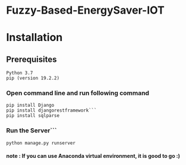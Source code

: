 # Fuzzy-Based-EnergySaver-IOT

# Installation
## Prerequisites
	Python 3.7
	pip (version 19.2.2)
	
### Open command line and run following command
	pip install Django
	pip install djangorestframework```
	pip install sqlparse

### Run the Server```
	python manage.py runserver

#### note : If you can use Anaconda virtual environment, it is good to go :)
		

